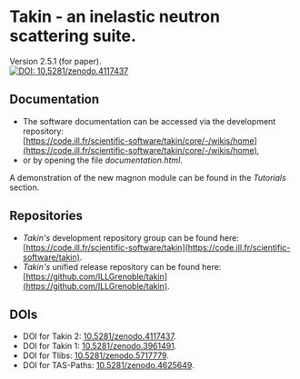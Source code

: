 # Takin - an inelastic neutron scattering suite.
Version 2.5.1 (for paper).  
[![DOI: 10.5281/zenodo.4117437](https://zenodo.org/badge/DOI/10.5281/zenodo.4117437.svg)](https://doi.org/10.5281/zenodo.4117437)


## Documentation
- The software documentation can be accessed via the development repository:  
  [https://code.ill.fr/scientific-software/takin/core/-/wikis/home](https://code.ill.fr/scientific-software/takin/core/-/wikis/home),
- or by opening the file *documentation.html*.

A demonstration of the new magnon module can be found in the *Tutorials* section.


## Repositories
- *Takin's* development repository group can be found here:  
  [https://code.ill.fr/scientific-software/takin](https://code.ill.fr/scientific-software/takin).
- *Takin's* unified release repository can be found here:  
  [https://github.com/ILLGrenoble/takin](https://github.com/ILLGrenoble/takin).


## DOIs
- DOI for Takin 2: [10.5281/zenodo.4117437](https://dx.doi.org/10.5281/zenodo.4117437).  
- DOI for Takin 1: [10.5281/zenodo.3961491](https://dx.doi.org/10.5281/zenodo.3961491).  
- DOI for Tlibs: [10.5281/zenodo.5717779](https://doi.org/10.5281/zenodo.5717779).  
- DOI for TAS-Paths: [10.5281/zenodo.4625649](https://doi.org/10.5281/zenodo.4625649).  
